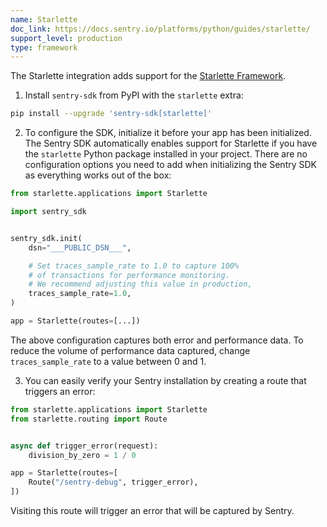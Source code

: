 ```yaml
---
name: Starlette
doc_link: https://docs.sentry.io/platforms/python/guides/starlette/
support_level: production
type: framework
---
```


<!-- * * * * * * * * * * * *  * * * * * * * ATTENTION * * * * * * * * * * * * * * * * * * * * * * * *
*                          UPDATES WILL NO LONGER BE REFLECTED IN SENTRY                            *
*                                                                                                   *
* We've successfully migrated all "getting started/wizard" documents to the main Sentry repository, *
* where you can find them in the folder named "gettingStartedDocs" ->                               *
* https://github.com/getsentry/sentry/tree/master/static/app/gettingStartedDocs.                    *
*                                                                                                   *
* Find more details about the project in the concluded Epic ->                                      *
* https://github.com/getsentry/sentry/issues/48144                                                  *
*                                                                                                   *
* This document is planned to be removed in the future. However, it has not been removed yet,       *
* primarily because self-hosted users depend on it to access instructions for setting up their      *
* platform. We need to come up with a solution before removing these docs.                          *
* * * * * * * * * * * *  * * * * * * * ATTENTION * * * * * * * * * * * * * * * * * * * * * * * * * -->

The Starlette integration adds support for the [Starlette Framework](https://www.starlette.io/).

1. Install `sentry-sdk` from PyPI with the `starlette` extra:

```bash
pip install --upgrade 'sentry-sdk[starlette]'
```

2. To configure the SDK, initialize it before your app has been initialized. The Sentry SDK automatically enables support for Starlette if you have the `starlette` Python package installed in your project. There are no configuration options you need to add when initializing the Sentry SDK as everything works out of the box:

```python
from starlette.applications import Starlette

import sentry_sdk


sentry_sdk.init(
    dsn="___PUBLIC_DSN___",

    # Set traces_sample_rate to 1.0 to capture 100%
    # of transactions for performance monitoring.
    # We recommend adjusting this value in production,
    traces_sample_rate=1.0,
)

app = Starlette(routes=[...])
```

The above configuration captures both error and performance data. To reduce the volume of performance data captured, change `traces_sample_rate` to a value between 0 and 1.

3. You can easily verify your Sentry installation by creating a route that triggers an error:

```python
from starlette.applications import Starlette
from starlette.routing import Route


async def trigger_error(request):
    division_by_zero = 1 / 0

app = Starlette(routes=[
    Route("/sentry-debug", trigger_error),
])
```

Visiting this route will trigger an error that will be captured by Sentry.

